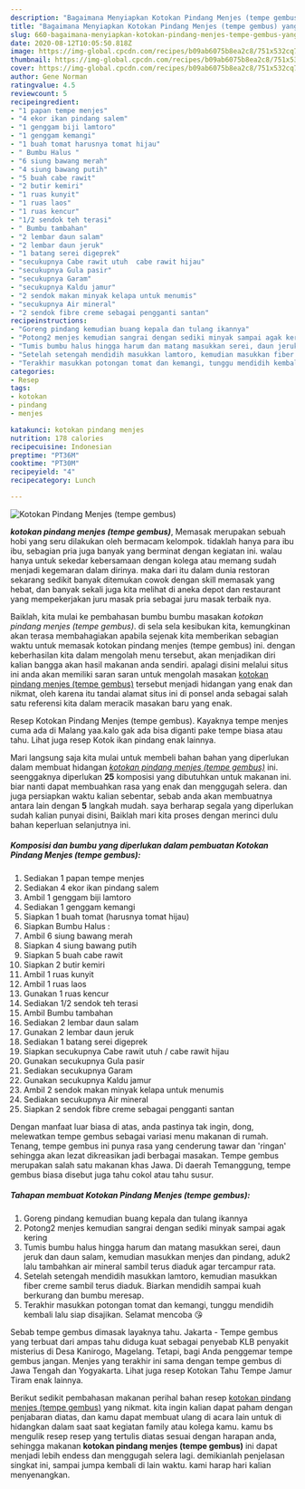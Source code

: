 ```yaml
---
description: "Bagaimana Menyiapkan Kotokan Pindang Menjes (tempe gembus) yang nikmat"
title: "Bagaimana Menyiapkan Kotokan Pindang Menjes (tempe gembus) yang nikmat"
slug: 660-bagaimana-menyiapkan-kotokan-pindang-menjes-tempe-gembus-yang-nikmat
date: 2020-08-12T10:05:50.818Z
image: https://img-global.cpcdn.com/recipes/b09ab6075b8ea2c8/751x532cq70/kotokan-pindang-menjes-tempe-gembus-foto-resep-utama.jpg
thumbnail: https://img-global.cpcdn.com/recipes/b09ab6075b8ea2c8/751x532cq70/kotokan-pindang-menjes-tempe-gembus-foto-resep-utama.jpg
cover: https://img-global.cpcdn.com/recipes/b09ab6075b8ea2c8/751x532cq70/kotokan-pindang-menjes-tempe-gembus-foto-resep-utama.jpg
author: Gene Norman
ratingvalue: 4.5
reviewcount: 5
recipeingredient:
- "1 papan tempe menjes"
- "4 ekor ikan pindang salem"
- "1 genggam biji lamtoro"
- "1 genggam kemangi"
- "1 buah tomat harusnya tomat hijau"
- " Bumbu Halus "
- "6 siung bawang merah"
- "4 siung bawang putih"
- "5 buah cabe rawit"
- "2 butir kemiri"
- "1 ruas kunyit"
- "1 ruas laos"
- "1 ruas kencur"
- "1/2 sendok teh terasi"
- " Bumbu tambahan"
- "2 lembar daun salam"
- "2 lembar daun jeruk"
- "1 batang serei digeprek"
- "secukupnya Cabe rawit utuh  cabe rawit hijau"
- "secukupnya Gula pasir"
- "secukupnya Garam"
- "secukupnya Kaldu jamur"
- "2 sendok makan minyak kelapa untuk menumis"
- "secukupnya Air mineral"
- "2 sendok fibre creme sebagai pengganti santan"
recipeinstructions:
- "Goreng pindang kemudian buang kepala dan tulang ikannya"
- "Potong2 menjes kemudian sangrai dengan sediki minyak sampai agak kering"
- "Tumis bumbu halus hingga harum dan matang masukkan serei, daun jeruk dan daun salam, kemudian masukkan menjes dan pindang, aduk2 lalu tambahkan air mineral sambil terus diaduk agar tercampur rata."
- "Setelah setengah mendidih masukkan lamtoro, kemudian masukkan fiber creme sambil terus diaduk. Biarkan mendidih sampai kuah berkurang dan bumbu meresap."
- "Terakhir masukkan potongan tomat dan kemangi, tunggu mendidih kembali lalu siap disajikan. Selamat mencoba 😘"
categories:
- Resep
tags:
- kotokan
- pindang
- menjes

katakunci: kotokan pindang menjes 
nutrition: 178 calories
recipecuisine: Indonesian
preptime: "PT36M"
cooktime: "PT30M"
recipeyield: "4"
recipecategory: Lunch

---
```



![Kotokan Pindang Menjes (tempe gembus)](https://img-global.cpcdn.com/recipes/b09ab6075b8ea2c8/751x532cq70/kotokan-pindang-menjes-tempe-gembus-foto-resep-utama.jpg)

<b><i>kotokan pindang menjes (tempe gembus)</i></b>, Memasak merupakan sebuah hobi yang seru dilakukan oleh bermacam kelompok. tidaklah hanya para ibu ibu, sebagian pria juga banyak yang berminat dengan kegiatan ini. walau hanya untuk sekedar kebersamaan dengan kolega atau memang sudah menjadi kegemaran dalam dirinya. maka dari itu dalam dunia restoran sekarang sedikit banyak ditemukan cowok dengan skill memasak yang hebat, dan banyak sekali juga kita melihat di aneka depot dan restaurant yang mempekerjakan juru masak pria sebagai juru masak terbaik nya.

Baiklah, kita mulai ke pembahasan bumbu bumbu masakan <i>kotokan pindang menjes (tempe gembus)</i>. di sela sela kesibukan kita, kemungkinan akan terasa membahagiakan apabila sejenak kita memberikan sebagian waktu untuk memasak kotokan pindang menjes (tempe gembus) ini. dengan keberhasilan kita dalam mengolah menu tersebut, akan menjadikan diri kalian bangga akan hasil makanan anda sendiri. apalagi disini melalui situs ini anda akan memiliki saran saran untuk mengolah masakan <u>kotokan pindang menjes (tempe gembus)</u> tersebut menjadi hidangan yang enak dan nikmat, oleh karena itu tandai alamat situs ini di ponsel anda sebagai salah satu referensi kita dalam meracik masakan baru yang enak.

Resep Kotokan Pindang Menjes (tempe gembus). Kayaknya tempe menjes cuma ada di Malang yaa.kalo gak ada bisa diganti pake tempe biasa atau tahu. Lihat juga resep Kotok ikan pindang enak lainnya.


Mari langsung saja kita mulai untuk membeli bahan bahan yang diperlukan dalam membuat hidangan <u><i>kotokan pindang menjes (tempe gembus)</i></u> ini. seenggaknya diperlukan <b>25</b> komposisi yang dibutuhkan untuk makanan ini. biar nanti dapat membuahkan rasa yang enak dan menggugah selera. dan juga persiapkan waktu kalian sebentar, sebab anda akan membuatnya antara lain dengan <b>5</b> langkah mudah. saya berharap segala yang diperlukan sudah kalian punyai disini, Baiklah mari kita proses dengan merinci dulu bahan keperluan selanjutnya ini.

<!--inarticleads1-->

##### Komposisi dan bumbu yang diperlukan dalam pembuatan Kotokan Pindang Menjes (tempe gembus):

1. Sediakan 1 papan tempe menjes
1. Sediakan 4 ekor ikan pindang salem
1. Ambil 1 genggam biji lamtoro
1. Sediakan 1 genggam kemangi
1. Siapkan 1 buah tomat (harusnya tomat hijau)
1. Siapkan  Bumbu Halus :
1. Ambil 6 siung bawang merah
1. Siapkan 4 siung bawang putih
1. Siapkan 5 buah cabe rawit
1. Siapkan 2 butir kemiri
1. Ambil 1 ruas kunyit
1. Ambil 1 ruas laos
1. Gunakan 1 ruas kencur
1. Sediakan 1/2 sendok teh terasi
1. Ambil  Bumbu tambahan
1. Sediakan 2 lembar daun salam
1. Gunakan 2 lembar daun jeruk
1. Sediakan 1 batang serei digeprek
1. Siapkan secukupnya Cabe rawit utuh / cabe rawit hijau
1. Gunakan secukupnya Gula pasir
1. Sediakan secukupnya Garam
1. Gunakan secukupnya Kaldu jamur
1. Ambil 2 sendok makan minyak kelapa untuk menumis
1. Sediakan secukupnya Air mineral
1. Siapkan 2 sendok fibre creme sebagai pengganti santan


Dengan manfaat luar biasa di atas, anda pastinya tak ingin, dong, melewatkan tempe gembus sebagai variasi menu makanan di rumah. Tenang, tempe gembus ini punya rasa yang cenderung tawar dan &#39;ringan&#39; sehingga akan lezat dikreasikan jadi berbagai masakan. Tempe gembus merupakan salah satu makanan khas Jawa. Di daerah Temanggung, tempe gembus biasa disebut juga tahu cokol atau tahu susur. 

<!--inarticleads2-->

##### Tahapan membuat Kotokan Pindang Menjes (tempe gembus):

1. Goreng pindang kemudian buang kepala dan tulang ikannya
1. Potong2 menjes kemudian sangrai dengan sediki minyak sampai agak kering
1. Tumis bumbu halus hingga harum dan matang masukkan serei, daun jeruk dan daun salam, kemudian masukkan menjes dan pindang, aduk2 lalu tambahkan air mineral sambil terus diaduk agar tercampur rata.
1. Setelah setengah mendidih masukkan lamtoro, kemudian masukkan fiber creme sambil terus diaduk. Biarkan mendidih sampai kuah berkurang dan bumbu meresap.
1. Terakhir masukkan potongan tomat dan kemangi, tunggu mendidih kembali lalu siap disajikan. Selamat mencoba 😘


Sebab tempe gembus dimasak layaknya tahu. Jakarta - Tempe gembus yang terbuat dari ampas tahu diduga kuat sebagai penyebab KLB penyakit misterius di Desa Kanirogo, Magelang. Tetapi, bagi Anda penggemar tempe gembus jangan. Menjes yang terakhir ini sama dengan tempe gembus di Jawa Tengah dan Yogyakarta. Lihat juga resep Kotokan Tahu Tempe Jamur Tiram enak lainnya. 

Berikut sedikit pembahasan makanan perihal bahan resep <u>kotokan pindang menjes (tempe gembus)</u> yang nikmat. kita ingin kalian dapat paham dengan penjabaran diatas, dan kamu dapat membuat ulang di acara lain untuk di hidangkan dalam saat saat kegiatan family atau kolega kamu. kamu bs mengulik resep resep yang tertulis diatas sesuai dengan harapan anda, sehingga makanan <b>kotokan pindang menjes (tempe gembus)</b> ini dapat menjadi lebih endess dan menggugah selera lagi. demikianlah penjelasan singkat ini, sampai jumpa kembali di lain waktu. kami harap hari kalian menyenangkan.
